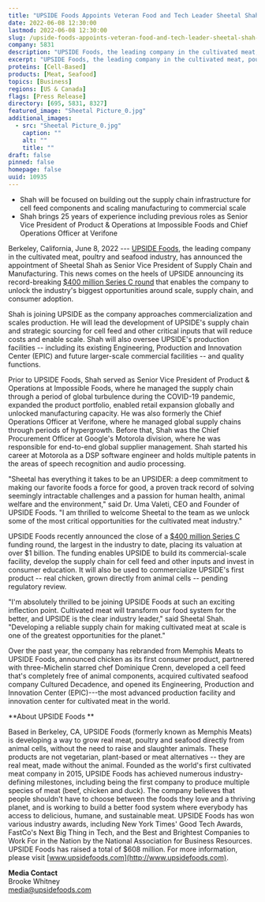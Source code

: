 ```yaml
---
title: "UPSIDE Foods Appoints Veteran Food and Tech Leader Sheetal Shah as Senior Vice President of Supply Chain & Manufacturing"
date: 2022-06-08 12:30:00
lastmod: 2022-06-08 12:30:00
slug: /upside-foods-appoints-veteran-food-and-tech-leader-sheetal-shah-senior-vice-president
company: 5831
description: "UPSIDE Foods, the leading company in the cultivated meat, poultry and seafood industry, has announced the appointment of Sheetal Shah as Senior Vice President of Supply Chain and Manufacturing. This news comes on the heels of UPSIDE announcing its record-breaking $400 million Series C round that enables the company to unlock the industry’s biggest opportunities around scale, supply chain, and consumer adoption."
excerpt: "UPSIDE Foods, the leading company in the cultivated meat, poultry and seafood industry, has announced the appointment of Sheetal Shah as Senior Vice President of Supply Chain and Manufacturing. This news comes on the heels of UPSIDE announcing its record-breaking $400 million Series C round that enables the company to unlock the industry’s biggest opportunities around scale, supply chain, and consumer adoption."
proteins: [Cell-Based]
products: [Meat, Seafood]
topics: [Business]
regions: [US & Canada]
flags: [Press Release]
directory: [695, 5831, 8327]
featured_image: "Sheetal Picture_0.jpg"
additional_images:
  - src: "Sheetal Picture_0.jpg"
    caption: ""
    alt: ""
    title: ""
draft: false
pinned: false
homepage: false
uuid: 10935
---
```

-   Shah will be focused on building out the supply chain infrastructure
    for cell feed components and scaling manufacturing to commercial
    scale
-   Shah brings 25 years of experience including previous roles as
    Senior Vice President of Product & Operations at Impossible Foods
    and Chief Operations Officer at Verifone

Berkeley, California, June 8, 2022 --- [UPSIDE
Foods](https://upsidefoods.com/), the leading company in the cultivated
meat, poultry and seafood industry, has announced the appointment of
Sheetal Shah as Senior Vice President of Supply Chain and Manufacturing.
This news comes on the heels of UPSIDE announcing its record-breaking
[\$400 million Series C
round](https://www.prnewswire.com/news-releases/upside-foods-raises-a-400m-series-c-round-to-commercialize-cultivated-meat-at-scale-301529998.html)
that enables the company to unlock the industry's biggest opportunities
around scale, supply chain, and consumer adoption.

Shah is joining UPSIDE as the company approaches commercialization and
scales production. He will lead the development of UPSIDE's supply chain
and strategic sourcing for cell feed and other critical inputs that will
reduce costs and enable scale. Shah will also oversee UPSIDE's
production facilities -- including its existing Engineering, Production
and Innovation Center (EPIC) and future larger-scale commercial
facilities -- and quality functions.

Prior to UPSIDE Foods, Shah served as Senior Vice President of Product &
Operations at Impossible Foods, where he managed the supply chain
through a period of global turbulence during the COVID-19 pandemic,
expanded the product portfolio, enabled retail expansion globally and
unlocked manufacturing capacity. He was also formerly the Chief
Operations Officer at Verifone, where he managed global supply chains
through periods of hypergrowth. Before that, Shah was the Chief
Procurement Officer at Google's Motorola division, where he was
responsible for end-to-end global supplier management. Shah started his
career at Motorola as a DSP software engineer and holds multiple patents
in the areas of speech recognition and audio processing. 

"Sheetal has everything it takes to be an UPSIDER: a deep commitment to
making our favorite foods a force for good, a proven track record of
solving seemingly intractable challenges and a passion for human health,
animal welfare and the environment," said Dr. Uma Valeti, CEO and
Founder of UPSIDE Foods. "I am thrilled to welcome Sheetal to the team
as we unlock some of the most critical opportunities for the cultivated
meat industry."

UPSIDE Foods recently announced the close of a [\$400 million Series
C](https://www.prnewswire.com/news-releases/upside-foods-raises-a-400m-series-c-round-to-commercialize-cultivated-meat-at-scale-301529998.html)
funding round, the largest in the industry to date, placing its
valuation at over \$1 billion. The funding enables UPSIDE to build its
commercial-scale facility, develop the supply chain for cell feed and
other inputs and invest in consumer education. It will also be used to
commercialize UPSIDE's first product -- real chicken, grown directly
from animal cells -- pending regulatory review.

"I'm absolutely thrilled to be joining UPSIDE Foods at such an exciting
inflection point. Cultivated meat will transform our food system for the
better, and UPSIDE is the clear industry leader," said Sheetal Shah.
"Developing a reliable supply chain for making cultivated meat at scale
is one of the greatest opportunities for the planet."

Over the past year, the company has rebranded from Memphis Meats to
UPSIDE Foods, announced chicken as its first consumer product, partnered
with three-Michelin starred chef Dominique Crenn, developed a cell feed
that\'s completely free of animal components, acquired cultivated
seafood company Cultured Decadence, and opened its Engineering,
Production and Innovation Center (EPIC)---the most advanced production
facility and innovation center for cultivated meat in the world.

**About UPSIDE Foods **

Based in Berkeley, CA, UPSIDE Foods (formerly known as Memphis Meats) is
developing a way to grow real meat, poultry and seafood directly from
animal cells, without the need to raise and slaughter animals. These
products are not vegetarian, plant-based or meat alternatives \-- they
are real meat, made without the animal. Founded as the world\'s first
cultivated meat company in 2015, UPSIDE Foods has achieved numerous
industry-defining milestones, including being the first company to
produce multiple species of meat (beef, chicken and duck). The company
believes that people shouldn\'t have to choose between the foods they
love and a thriving planet, and is working to build a better food system
where everybody has access to delicious, humane, and sustainable meat.
UPSIDE Foods has won various industry awards, including New York Times\'
Good Tech Awards, FastCo\'s Next Big Thing in Tech, and the Best and
Brightest Companies to Work For in the Nation by the National
Association for Business Resources. UPSIDE Foods has raised a total of
\$608 million. For more information, please visit
[www.upsidefoods.com](http://www.upsidefoods.com).

**Media Contact**\
Brooke Whitney\
<media@upsidefoods.com>
